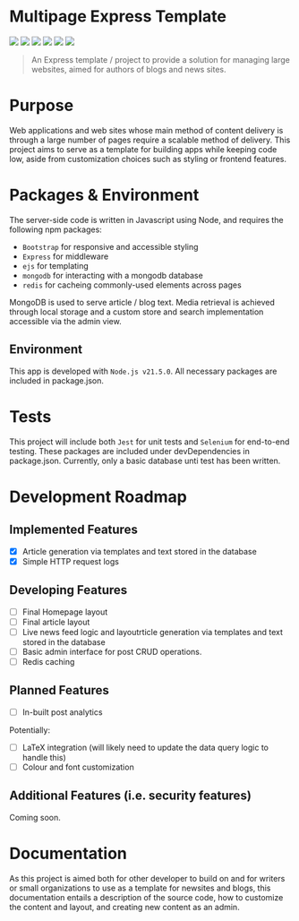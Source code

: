 # Multipage Express Template
![](https://img.shields.io/badge/Development-Ongoing-blue)
![](https://img.shields.io/badge/Tests-Passing-green)
![](https://img.shields.io/badge/Node.js_v21.5-68A063)
![](https://img.shields.io/badge/Javascript-fde427)
![](https://img.shields.io/badge/EJS-maroon)
![](https://img.shields.io/badge/MongoDB-4db33d)

<!-- link to German README? -->

> An Express template / project to provide a solution for managing large websites, aimed for authors of blogs and news sites.

# Purpose

Web applications and web sites whose main method of content delivery is through a large number of pages require a scalable method of delivery. This project aims to serve as a template for building apps while keeping code low, aside from customization choices such as styling or frontend features.

# Packages & Environment

The server-side code is written in Javascript using Node, and requires the following npm packages:

- ```Bootstrap``` for responsive and accessible styling
- ```Express``` for middleware
- ```ejs``` for templating
- ```mongodb``` for interacting with a mongodb database
- ```redis``` for cacheing commonly-used elements across pages

MongoDB is used to serve article / blog text. Media retrieval is achieved through local storage and a custom store and search implementation accessible via the admin view.

## Environment

This app is developed with ```Node.js v21.5.0```. All necessary packages are included in package.json.

# Tests

This project will include both ```Jest``` for unit tests and ```Selenium``` for end-to-end testing. These packages are included under devDependencies in package.json. Currently, only a basic database unti test has been written.

# Development Roadmap

## Implemented Features

- [x] Article generation via templates and text stored in the database
- [x] Simple HTTP request logs

## Developing Features

- [ ] Final Homepage layout
- [ ] Final article layout
- [ ] Live news feed logic and layoutrticle generation via templates and text stored in the database
- [ ] Basic admin interface for post CRUD operations.
- [ ] Redis caching

## Planned Features
- [ ] In-built post analytics

Potentially:
- [ ] LaTeX integration (will likely need to update the data query logic to handle this)
- [ ] Colour and font customization

## Additional Features (i.e. security features)

Coming soon.

# Documentation
As this project is aimed both for other developer to build on and for writers or small organizations to use as a template for newsites and blogs, this documentation entails a description of the source code, how to customize the content and layout, and creating new content as an admin.
